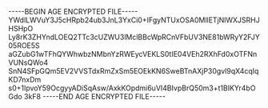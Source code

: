 -----BEGIN AGE ENCRYPTED FILE-----
YWdlLWVuY3J5cHRpb24ub3JnL3YxCi0+IFgyNTUxOSA0MllETjNlWXJSRHJHSHpO
Ly8rK3ZHYndLOEQ2TTc3cUZWU3lMclBBcWpRCnVFbUV3NE81bWRyY2FJY05ROE5S
aGZubG1wTFhQYWhwbzNMbnYzRWEycVEKLS0tIE04VEh2RXhFd0xOTFNnVUNsQWo4
SnN4SFpGQm5EV2VVSTdxRmZxSm5EOEkKN6SweBTnAXjP30gvl9qX4cqIqKD7nxDm
s0+1IpvoY59OcgyyADiSqAsw/AxkKOpdmi6uVI4BIvpBrQ50m3+t1BIKYr4bOGdo
3kF8
-----END AGE ENCRYPTED FILE-----
